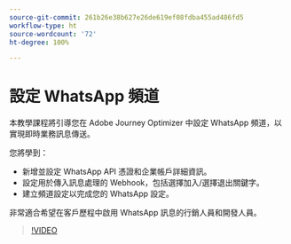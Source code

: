 ```yaml
---
source-git-commit: 261b26e38b627e26de619ef08fdba455ad486fd5
workflow-type: ht
source-wordcount: '72'
ht-degree: 100%

---
```

# 設定 WhatsApp 頻道

本教學課程將引導您在 Adobe Journey Optimizer 中設定 WhatsApp 頻道，以實現即時業務訊息傳送。

您將學到：

* 新增並設定 WhatsApp API 憑證和企業帳戶詳細資訊。
* 設定用於傳入訊息處理的 Webhook，包括選擇加入/選擇退出關鍵字。
* 建立頻道設定以完成您的 WhatsApp 設定。

非常適合希望在客戶歷程中啟用 WhatsApp 訊息的行銷人員和開發人員。

>[!VIDEO](https://video.tv.adobe.com/v/3470279/?learn=on&enablevpops&captions=chi_hant)
